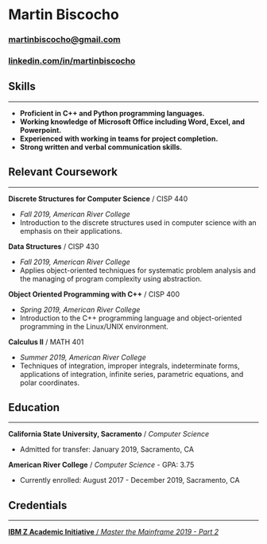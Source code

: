# Martin Biscocho
### [martinbiscocho@gmail.com](mailto:martinbiscocho@gmail.com)
### [linkedin.com/in/martinbiscocho](https://linkedin.com/in/martinbiscocho)

## Skills
---
* **Proficient in C++ and Python programming languages.**
* **Working knowledge of Microsoft Office including Word, Excel, and Powerpoint.**
* **Experienced with working in teams for project completion.**
* **Strong written and verbal communication skills.**

## Relevant Coursework
---
**Discrete Structures for Computer Science** / CISP 440
* *Fall 2019, American River College*
* Introduction to the discrete structures used in computer science with an emphasis on their applications.

**Data Structures** / CISP 430
* *Fall 2019, American River College*
* Applies object-oriented techniques for systematic problem analysis and the managing of program complexity using abstraction.

**Object Oriented Programming with C++** / CISP 400
* *Spring 2019, American River College*
* Introduction to the C++ programming language and object-oriented programming in the Linux/UNIX environment. 

**Calculus II** / MATH 401
* *Summer 2019, American River College*
* Techniques of integration, improper integrals, indeterminate forms, applications of integration, infinite series, parametric equations, and polar coordinates.

## Education
---
**California State University, Sacramento** / *Computer Science*
* Admitted for transfer: January 2019, Sacramento, CA

**American River College** / *Computer Science* - GPA: 3.75
* Currently enrolled: August 2017 - December 2019, Sacramento, CA

## Credentials
---
[**IBM Z Academic Initiative** / *Master the Mainframe 2019 - Part 2*](https://www.youracclaim.com/badges/40b451f6-4509-492c-b059-db9e98725fcd/)